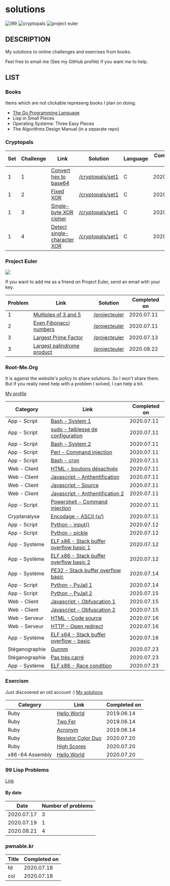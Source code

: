 # solutions

![l99](https://github.com/TanguyAndreani/solutions/workflows/l99/badge.svg)
![cryptopals](https://github.com/TanguyAndreani/solutions/workflows/cryptopals/badge.svg)
![project euler](https://github.com/TanguyAndreani/solutions/workflows/projecteuler/badge.svg)

## DESCRIPTION

My solutions to online challenges and exercises from books.

Feel free to email me (See my GitHub profile) if you want me to help.

## LIST

### Books

Items which are not clickable represeng books I plan on doing.

- [The Go Programming Language](books/tgpl.markdown)
- Lisp in Small Pieces
- Operating Systeme: Three Easy Pieces
- The Algorithms Design Manual (in a separate repo)

### Cryptopals

|Set|Challenge|Link|Solution|Language|Completed on|
| - | ------- | -- | ------ | ------ | ---------- |
|1|1|[Convert hex to base64](https://cryptopals.com/sets/1/challenges/1)|[/cryptopals/set1](https://github.com/TanguyAndreani/solutions/tree/master/cryptopals/set1)|C|2020.07.10|
|1|2|[Fixed XOR](https://cryptopals.com/sets/1/challenges/2)|[/cryptopals/set1](https://github.com/TanguyAndreani/solutions/tree/master/cryptopals/set1)|C|2020.07.11|
|1|3|[Single-byte XOR cipher](https://cryptopals.com/sets/1/challenges/3)|[/cryptopals/set1](https://github.com/TanguyAndreani/solutions/tree/master/cryptopals/set1)|C|2020.07.12|
|1|4|[Detect single-character XOR](https://cryptopals.com/sets/1/challenges/4)|[/cryptopals/set1](https://github.com/TanguyAndreani/solutions/tree/master/cryptopals/set1)|C|2020.07.13|

### Project Euler

![](https://projecteuler.net/profile/lmbdfn.png)

If you want to add me as a friend on Project Euler, send an email with your key.

|Problem|Link|Solution|Completed on|
| ------- | -- | ------ | ---------- |
|1|[Multiples of 3 and 5](https://projecteuler.net/problem=1)|[/projecteuler](https://github.com/TanguyAndreani/solutions/tree/master/projecteuler/src/problem1)|2020.07.11|
|2|[Even Fibonacci numbers](https://projecteuler.net/problem=2)|[/projecteuler](https://github.com/TanguyAndreani/solutions/tree/master/projecteuler/src/problem2)|2020.07.11|
|3|[Largest Prime Factor](https://projecteuler.net/problem=3)|[/projecteuler](https://github.com/TanguyAndreani/solutions/tree/master/projecteuler/src/problem3)|2020.07.13|
|3|[Largest palindrome product](https://projecteuler.net/problem=4)|[/projecteuler](https://github.com/TanguyAndreani/solutions/tree/master/projecteuler/src/problem4)|2020.08.22|

### Root-Me.Org

It is against the website's policy to share solutions. So I won't share them. But if you really need help with a problem I solved, I can help a bit.

[My profile](https://www.root-me.org/lmbdfn)

|Category|Link|Completed on|
| ------- | ---------- | ------ |
|App - Script|[Bash - System 1](https://www.root-me.org/fr/Challenges/App-Script/ELF32-System-1)|2020.07.11|
|App - Script|[sudo - faiblesse de configuration](https://www.root-me.org/fr/Challenges/App-Script/sudo-faiblesse-de-configuration)|2020.07.11|
|App - Script|[Bash - System 2](https://www.root-me.org/fr/Challenges/App-Script/ELF32-System-2)|2020.07.11|
|App - Script|[Perl - Command injection](https://www.root-me.org/fr/Challenges/App-Script/Perl-Command-injection)|2020.07.11|
|App - Script|[Bash - cron](https://www.root-me.org/fr/Challenges/App-Script/Bash-cron)|2020.07.11|
|Web - Client|[HTML - boutons désactivés](https://www.root-me.org/fr/Challenges/Web-Client/HTML-boutons-desactives)|2020.07.11|
|Web - Client|[Javascript - Anthentification](https://www.root-me.org/fr/Challenges/Web-Client/Javascript-Authentification)|2020.07.11|
|Web - Client|[Javascript - Source](https://www.root-me.org/fr/Challenges/Web-Client/Javascript-Source)|2020.07.11|
|Web - Client|[Javascript - Anthentification 2](https://www.root-me.org/fr/Challenges/Web-Client/Javascript-Authentification-2)|2020.07.11|
|App - Script|[Powershell - Command injection](https://www.root-me.org/fr/Challenges/App-Script/Powershell-Command-injection)|2020.07.11|
|Cryptanalyse|[Encodage - ASCII (x/)](https://www.root-me.org/fr/Challenges/Cryptanalyse/Encodage-ASCII)|2020.07.11|
|App - Script|[Python - input()](https://www.root-me.org/fr/Challenges/App-Script/Python-input)|2020.07.12|
|App - Script|[Python - pickle](https://www.root-me.org/fr/Challenges/App-Script/Python-pickle)|2020.07.12|
|App - Système|[ELF x86 - Stack buffer overflow basic 1](https://www.root-me.org/fr/Challenges/App-Systeme/ELF-x86-Stack-buffer-overflow-basic-1)|2020.07.12|
|App - Système|[ELF x86 - Stack buffer overflow basic 2](https://www.root-me.org/fr/Challenges/App-Systeme/ELF-x86-Stack-buffer-overflow-basic-2)|2020.07.12|
|App - Système|[PE32 - Stack buffer overflow basic](https://www.root-me.org/fr/Challenges/App-Systeme/PE32-Stack-buffer-overflow-basic)|2020.07.14|
|App - Script|[Python - PyJail 1](https://www.root-me.org/fr/Challenges/App-Script/Python-PyJail-1)|2020.07.14|
|App - Script|[Python - PyJail 2](https://www.root-me.org/fr/Challenges/App-Script/Python-PyJail-2)|2020.07.15|
|Web - Client|[Javascript - Obfuscation 1](https://www.root-me.org/fr/Challenges/Web-Client/Javascript-Obfuscation-1)|2020.07.15|
|Web - Client|[Javascript - Obfuscation 2](https://www.root-me.org/fr/Challenges/Web-Client/Javascript-Obfuscation-2)|2020.07.15|
|Web - Serveur|[HTML - Code source](https://www.root-me.org/fr/Challenges/Web-Serveur/HTML-Code-source)|2020.07.16|
|Web - Serveur|[HTTP - Open redirect](https://www.root-me.org/fr/Challenges/Web-Serveur/HTTP-Open-redirect)|2020.07.16|
|App - Système|[ELF x64 - Stack buffer overflow - basic](https://www.root-me.org/fr/Challenges/App-Systeme/ELF-x64-Stack-buffer-overflow-basic)|2020.07.16|
|Stéganographie|[Gunnm](https://www.root-me.org/fr/Challenges/Steganographie/Gunnm)|2020.07.23|
|Stéganographie|[Pas très carré](https://www.root-me.org/fr/Challenges/Steganographie/Pas-tres-carre)|2020.07.23|
|App - Système|[ELF x86 - Race condition](https://www.root-me.org/fr/Challenges/App-Systeme/ELF-x86-Race-condition)|2020.07.23|

### Exercism

Just discovered an old account :) [My solutions](https://exercism.io/profiles/TanguyAndreani)

|Category|Link|Completed on|
| ------- | ---------- | ------ |
|Ruby|[Hello World](https://exercism.io/my/tracks/ruby)|2019.06.14|
|Ruby|[Two Fer](https://exercism.io/my/tracks/ruby)|2019.06.14|
|Ruby|[Acronym](https://exercism.io/my/tracks/ruby)|2019.06.14|
|Ruby|[Resistor Color Duo](https://exercism.io/my/tracks/ruby)|2020.07.20|
|Ruby|[High Scores](https://exercism.io/my/tracks/ruby)|2020.07.20|
|x86-64 Assembly|[Hello World](https://exercism.io/my/tracks/x86-64-assembly)|2020.07.20|

### 99 Lisp Problems

[Link](https://www.ic.unicamp.br/~meidanis/courses/mc336/2006s2/funcional/L-99_Ninety-Nine_Lisp_Problems.html)

#### By date

|Date|Number of problems|
| --- | --- |
|2020.07.17|3|
|2020.07.19|1|
|2020.08.21|4|

### pwnable.kr

|Title|Completed on|
| ------- | ------ |
|fd|2020.07.18|
|col|2020.07.18|
